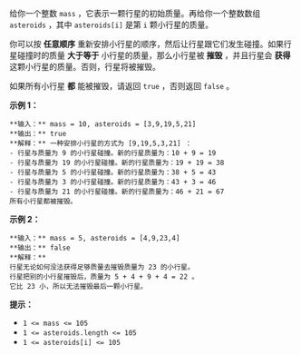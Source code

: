 给你一个整数 `mass` ，它表示一颗行星的初始质量。再给你一个整数数组 `asteroids` ，其中 `asteroids[i]` 是第 `i`
颗小行星的质量。

你可以按 **任意顺序**  重新安排小行星的顺序，然后让行星跟它们发生碰撞。如果行星碰撞时的质量 **大于等于**  小行星的质量，那么小行星被
**摧毁**  ，并且行星会 **获得**  这颗小行星的质量。否则，行星将被摧毁。

如果所有小行星 **都**  能被摧毁，请返回 `true` ，否则返回 `false` 。



**示例 1：**

    
    
    **输入：** mass = 10, asteroids = [3,9,19,5,21]
    **输出：** true
    **解释：** 一种安排小行星的方式为 [9,19,5,3,21] ：
    - 行星与质量为 9 的小行星碰撞。新的行星质量为：10 + 9 = 19
    - 行星与质量为 19 的小行星碰撞。新的行星质量为：19 + 19 = 38
    - 行星与质量为 5 的小行星碰撞。新的行星质量为：38 + 5 = 43
    - 行星与质量为 3 的小行星碰撞。新的行星质量为：43 + 3 = 46
    - 行星与质量为 21 的小行星碰撞。新的行星质量为：46 + 21 = 67
    所有小行星都被摧毁。
    

**示例 2：**

    
    
    **输入：** mass = 5, asteroids = [4,9,23,4]
    **输出：** false
    **解释：**
    行星无论如何没法获得足够质量去摧毁质量为 23 的小行星。
    行星把别的小行星摧毁后，质量为 5 + 4 + 9 + 4 = 22 。
    它比 23 小，所以无法摧毁最后一颗小行星。



**提示：**

  * `1 <= mass <= 105`
  * `1 <= asteroids.length <= 105`
  * `1 <= asteroids[i] <= 105`

